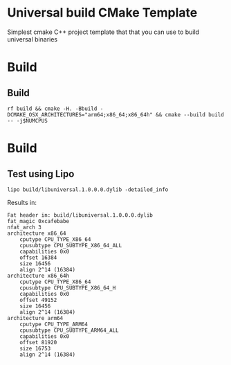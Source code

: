 # Universal build CMake Template
Simplest cmake C++ project template that that you can use to build universal binaries

# Build

## Build 

`rf build && cmake -H. -Bbuild -DCMAKE_OSX_ARCHITECTURES="arm64;x86_64;x86_64h" && cmake --build build -- -j$NUMCPUS`

# Build

## Test using Lipo

`lipo build/libuniversal.1.0.0.0.dylib -detailed_info`

Results in:

```
Fat header in: build/libuniversal.1.0.0.0.dylib
fat_magic 0xcafebabe
nfat_arch 3
architecture x86_64
    cputype CPU_TYPE_X86_64
    cpusubtype CPU_SUBTYPE_X86_64_ALL
    capabilities 0x0
    offset 16384
    size 16456
    align 2^14 (16384)
architecture x86_64h
    cputype CPU_TYPE_X86_64
    cpusubtype CPU_SUBTYPE_X86_64_H
    capabilities 0x0
    offset 49152
    size 16456
    align 2^14 (16384)
architecture arm64
    cputype CPU_TYPE_ARM64
    cpusubtype CPU_SUBTYPE_ARM64_ALL
    capabilities 0x0
    offset 81920
    size 16753
    align 2^14 (16384)
```
